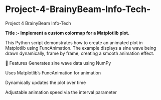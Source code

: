 # Project-4-BrainyBeam-Info-Tech-
Project 4  BrainyBeam Info-Tech 

**Title :- Implement a custom colormap for a Matplotlib plot.**

This Python script demonstrates how to create an animated plot in Matplotlib using FuncAnimation.
The example displays a sine wave being drawn dynamically, frame by frame, creating a smooth animation effect.

🔹 Features
Generates sine wave data using NumPy

Uses Matplotlib’s FuncAnimation for animation

Dynamically updates the plot over time

Adjustable animation speed via the interval parameter
